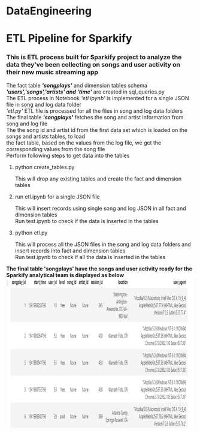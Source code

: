 # DataEngineering
<h1>ETL Pipeline for Sparkify</h1>
<h3>This is ETL process built for Sparkify project  to analyze the data they've been collecting on songs and user activity on their new music streaming app</h3>
<p>The fact table <strong><em>'songplays'</em></strong> and dimension tables schema <strong><em>'users','songs','artists' and 'time'</em></strong> are created in sql_queries.py<br>
The ETL process in Notebook <em>'etl.ipynb'</em> is implemented for a single JSON file in song and log data folder <br>
<em>'etl.py'</em>  ETL file is processed for all the files in song and log data folders<br>
The final table <strong><em>'songplays'</em></strong> fetches the song and artist information from song and log file<br>
The the song id and artist id from the first data set which is loaded on the songs and artists tables, to load<br>
the fact table, based on the values from the log file, we get the corresponding values from the song file<br>
Perform following steps to get data into the tables <br>
<ol>
<li>python create_tables.py</li>
    <p>This will drop any existing tables and create the fact and dimension tables</p>
<li>run etl.ipynb for a single JSON file</li>
     <p>This will insert records using single song and log JSON in all fact and dimension tables<br>
      Run test.ipynb to check if the data is inserted in the tables</p>
<li>python etl.py</li>
    <p>This will process all the JSON files in the song and log data folders and insert records into fact and dimension tables<br>
    Run test.ipynb to check if all the data is inserted in the tables</p>
</ol>
<strong>The final table 'songplays'  have the songs and user activity ready for the Sparkify analytical team is displayed as below</strong>
<img src="song_plays_table.PNG" height="400" alt="Screenshot"/>
</p> 

